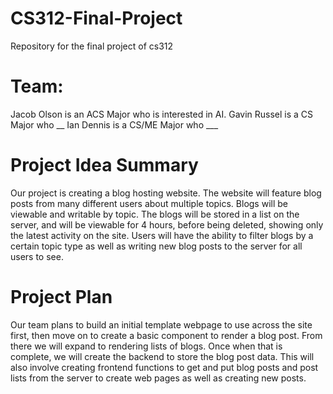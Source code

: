 # CS312-Final-Project
Repository for the final project of cs312

# Team:

Jacob Olson is an ACS Major who is interested in AI.
Gavin Russel is a CS Major who __
Ian Dennis is a CS/ME Major who ___

# Project Idea Summary
Our project is creating a blog hosting website. The website will feature blog posts from many different users about multiple topics. Blogs will be viewable and writable by topic. The blogs will be stored in a list on the server, and will be viewable for 4 hours, before being deleted, showing only the latest activity on the site. Users will have the ability to filter blogs by a certain topic type as well as writing new blog posts to the server for all users to see.

# Project Plan
Our team plans to build an initial template webpage to use across the site first, then move on to create a basic component to render a blog post. From there we will expand to rendering lists of blogs. Once when that is complete, we will create the backend to store the blog post data. This will also involve creating frontend functions to get and put blog posts and post lists from the server to create web pages as well as creating new posts.
